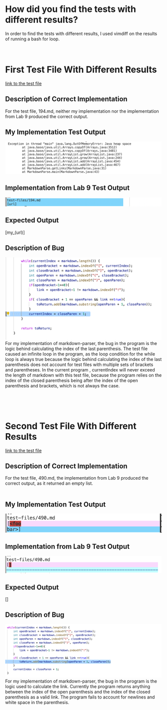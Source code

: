 # How did you find the tests with different results?
In order to find the tests with different results, I used vimdiff on the results of running a bash for loop.
<br />
<br />
<br />

# First Test File With Different Results
[link to the test file](https://github.com/nidhidhamnani/markdown-parser/blob/main/test-files/194.md)
<br />

## Description of Correct Implementation
For the test file, 194.md, neither my implementation nor the implementation from Lab 9 produced the correct output. 
<br />

## My Implementation Test Output
![Image](Screenshot37.png)
<br />

## Implementation from Lab 9 Test Output
![Image](Screenshot39.png)
<br />

## Expected Output
[my_(url)]

## Description of Bug 
![Image](Screenshot40.png)
For my implementation of markdown-parser, the bug in the program is the logic behind calculating the index of the last parenthesis. The test file caused an infinite loop in the program, as the loop condition for the while loop is always true because the logic behind calculating the index of the last parenthesis does not account for test files with multiple sets of brackets and parentheses. In the current program , currentIndex will never exceed the length of markdown with this test file, because the program relies on the index of the closed parenthesis being after the index of the open parenthesis and brackets, which is not always the case.

<br />
<br />
<br />

# Second Test File With Different Results
[link to the test file](https://github.com/nidhidhamnani/markdown-parser/blob/main/test-files/490.md)
<br />

## Description of Correct Implementation
For the test file, 490.md, the implementation from Lab 9 produced the correct output, as it returned an empty list.  
<br />

## My Implementation Test Output
![Image](Screenshot41.png)
<br />

## Implementation from Lab 9 Test Output
![Image](Screenshot42.png)
<br />

## Expected Output
[]

## Description of Bug 
![Image](Screenshot43.png)
For my implementation of markdown-parser, the bug in the program is the logic used to calculate the link. Currently the program returns anything between the index of the open parenthesis and the index of the closed parenthesis as a valid link. The program fails to account for newlines  and white space in the parenthesis. 
